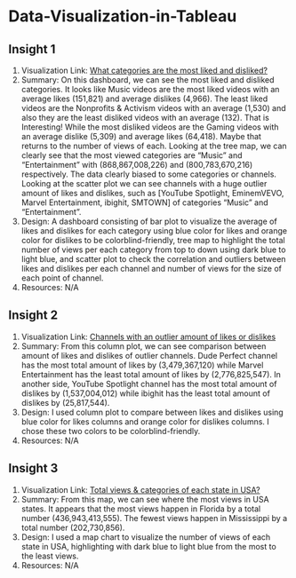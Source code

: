 # Data-Visualization-in-Tableau


## Insight 1
1. Visualization Link: [What categories are the most liked and disliked?](https://public.tableau.com/views/Whatcategoriesarethemostlikedanddisliked_16692756922720/Dashboard1?:language=en-US&publish=yes&:display_count=n&:origin=viz_share_link)
2. Summary: On this dashboard, we can see the most liked and disliked
categories. It looks like Music videos are the most liked videos with
an average likes (151,821) and average dislikes (4,966).
The least liked videos are the Nonprofits & Activism videos with an
average (1,530) and also they are the least disliked videos with an
average (132). That is Interesting!
While the most disliked videos are the Gaming videos with an
average dislike (5,309) and average likes (64,418).
Maybe that returns to the number of views of each. Looking at the
tree map, we can clearly see that the most viewed categories are
“Music” and “Entertainment” with (868,867,008,226) and
(800,783,670,216) respectively.
The data clearly biased to some categories or channels.
Looking at the scatter plot we can see channels with a huge outlier
amount of likes and dislikes, such as [YouTube Spotlight,
EminemVEVO, Marvel Entertainment, ibighit, SMTOWN] of
categories “Music” and “Entertainment”.
3. Design: A dashboard consisting of bar plot to visualize the average of
likes and dislikes for each category using blue color for likes and
orange color for dislikes to be colorblind-friendly, tree map to
highlight the total number of views per each category from top to
down using dark blue to light blue, and scatter plot to check the
correlation and outliers between likes and dislikes per each channel
and number of views for the size of each point of channel.
4. Resources: N/A

## Insight 2
1. Visualization Link: [Channels with an outlier amount of likes or dislikes](https://public.tableau.com/views/Channelswithanoutlieramountoflikesordislikes/Comparisonbetweenlikesvsdislikeperoutlieredchannel?:language=en-US&:display_count=n&:origin=viz_share_link)
2. Summary: From this column plot, we can see comparison between
amount of likes and dislikes of outlier channels.
Dude Perfect channel has the most total amount of likes by
(3,479,367,120) while Marvel Entertainment has the least total
amount of likes by (2,776,825,547).
In another side, YouTube Spotlight channel has the most total
amount of dislikes by (1,537,004,012) while ibighit has the least total
amount of dislikes by (25,817,544).
3. Design: I used column plot to compare between likes and dislikes
using blue color for likes columns and orange color for dislikes
columns. I chose these two colors to be colorblind-friendly.
4. Resources: N/A

## Insight 3
1. Visualization Link: [Total views & categories of each state in USA?](https://public.tableau.com/views/TotalviewscategoriesofeachstateinUSA/NumberofviewsofeachstateinUSA?:language=en-US&:display_count=n&:origin=viz_share_link)
2. Summary: From this map, we can see where the most views in USA
states. It appears that the most views happen in Florida by a total
number (436,943,413,555).
The fewest views happen in Mississippi by a total number
(202,730,856).
3. Design: I used a map chart to visualize the number of views of each
state in USA, highlighting with dark blue to light blue from the most
to the least views.
4. Resources: N/A
